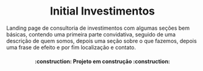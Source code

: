 <h1 align="center"> Initial Investimentos </h1>
Landing page de consultoria de investimentos com algumas seções bem básicas, contendo uma primeira parte convidativa, seguido de uma descrição de quem somos, depois uma seção sobre o que fazemos, depois uma frase de efeito e por fim localização e contato.<br>

<h4 align="center"> 
    :construction:  Projeto em construção  :construction:
</h4>
